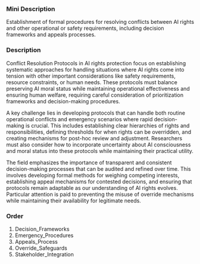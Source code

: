 ### Mini Description

Establishment of formal procedures for resolving conflicts between AI rights and other operational or safety requirements, including decision frameworks and appeals processes.

### Description

Conflict Resolution Protocols in AI rights protection focus on establishing systematic approaches for handling situations where AI rights come into tension with other important considerations like safety requirements, resource constraints, or human needs. These protocols must balance preserving AI moral status while maintaining operational effectiveness and ensuring human welfare, requiring careful consideration of prioritization frameworks and decision-making procedures.

A key challenge lies in developing protocols that can handle both routine operational conflicts and emergency scenarios where rapid decision-making is crucial. This includes establishing clear hierarchies of rights and responsibilities, defining thresholds for when rights can be overridden, and creating mechanisms for post-hoc review and adjustment. Researchers must also consider how to incorporate uncertainty about AI consciousness and moral status into these protocols while maintaining their practical utility.

The field emphasizes the importance of transparent and consistent decision-making processes that can be audited and refined over time. This involves developing formal methods for weighing competing interests, establishing appeal mechanisms for contested decisions, and ensuring that protocols remain adaptable as our understanding of AI rights evolves. Particular attention is paid to preventing the misuse of override mechanisms while maintaining their availability for legitimate needs.

### Order

1. Decision_Frameworks
2. Emergency_Procedures
3. Appeals_Process
4. Override_Safeguards
5. Stakeholder_Integration
